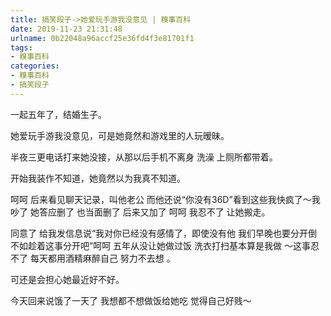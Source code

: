 ```yaml
---
title: 搞笑段子->她爱玩手游我没意见 | 糗事百科
date: 2019-11-23 21:31:48
urlname: 0b22048a96accf25e36fd4f3e81701f1
tags: 
- 糗事百科
categories:
- 糗事百科
- 搞笑段子
---
```

一起五年了，结婚生子。

她爱玩手游我没意见，可是她竟然和游戏里的人玩暧昧。

半夜三更电话打来她没接，从那以后手机不离身 洗澡 上厕所都带着。

开始我装作不知道，她竟然以为我真不知道。

呵呵 后来看见聊天记录，叫他老公 而他还说“你没有36D”看到这些我快疯了～我吵了 她答应删了 也当面删了 后来又加了 呵呵 我忍不了 让她搬走。

同意了 给我发信息说“我对你已经没有感情了，即使没有他 我们早晚也要分开倒不如趁着这事分开吧”呵呵 五年从没让她做过饭 洗衣打扫基本算是我做 ～这事忍不了 每天都用酒精麻醉自己 努力不去想 。

可还是会担心她最近好不好。

今天回来说饿了一天了 我想都不想做饭给她吃 觉得自己好贱～


